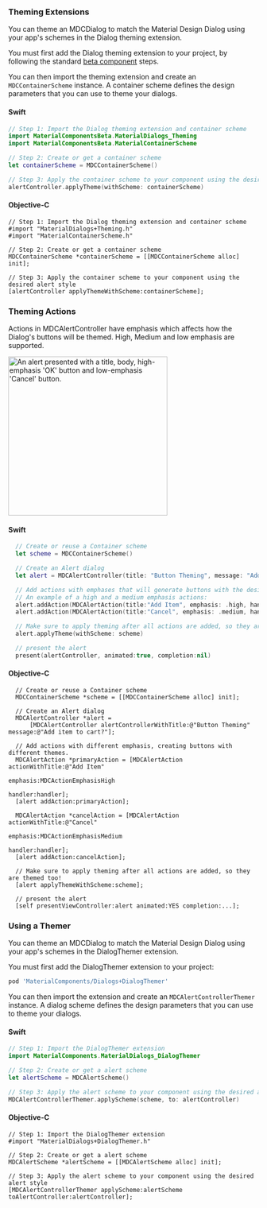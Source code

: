 ### Theming Extensions

You can theme an MDCDialog to match the Material Design Dialog using your app's schemes in the Dialog theming
extension.

You must first add the Dialog theming extension to your project, by following the standard 
[beta component](../../../../contributing/beta_components.md) steps.

You can then import the theming extension and create an `MDCContainerScheme` instance. A container scheme 
defines the design parameters that you can use to theme your dialogs.

<!--<div class="material-code-render" markdown="1">-->
#### Swift
```swift
// Step 1: Import the Dialog theming extension and container scheme
import MaterialComponentsBeta.MaterialDialogs_Theming
import MaterialComponentsBeta.MaterialContainerScheme

// Step 2: Create or get a container scheme
let containerScheme = MDCContainerScheme()

// Step 3: Apply the container scheme to your component using the desired alert style
alertController.applyTheme(withScheme: containerScheme)
```

#### Objective-C

```objc
// Step 1: Import the Dialog theming extension and container scheme
#import "MaterialDialogs+Theming.h"
#import "MaterialContainerScheme.h"

// Step 2: Create or get a container scheme
MDCContainerScheme *containerScheme = [[MDCContainerScheme alloc] init];

// Step 3: Apply the container scheme to your component using the desired alert style
[alertController applyThemeWithScheme:containerScheme];
```
<!--</div>-->

### Theming Actions

Actions in MDCAlertController have emphasis which affects how the Dialog's buttons will be themed.
High, Medium and low emphasis are supported.

<div class="article__asset article__asset--screenshot">
  <img src="docs/assets/dialogButtons.png" alt="An alert presented with a title, body, high-emphasis 'OK' button and low-emphasis 'Cancel' button." width="320">
</div>

<!--<div class="material-code-render" markdown="1">-->
#### Swift
```swift
  // Create or reuse a Container scheme
  let scheme = MDCContainerScheme()

  // Create an Alert dialog
  let alert = MDCAlertController(title: "Button Theming", message: "Add item to cart?")

  // Add actions with emphases that will generate buttons with the desired appearance. 
  // An example of a high and a medium emphasis actions:
  alert.addAction(MDCAlertAction(title:"Add Item", emphasis: .high, handler: handler))
  alert.addAction(MDCAlertAction(title:"Cancel", emphasis: .medium, handler: handler))

  // Make sure to apply theming after all actions are added, so they are themed too!
  alert.applyTheme(withScheme: scheme)

  // present the alert
  present(alertController, animated:true, completion:nil)
```

#### Objective-C

```objc
  // Create or reuse a Container scheme
  MDCContainerScheme *scheme = [[MDCContainerScheme alloc] init];

  // Create an Alert dialog
  MDCAlertController *alert = 
      [MDCAlertController alertControllerWithTitle:@"Button Theming" message:@"Add item to cart?"];

  // Add actions with different emphasis, creating buttons with different themes.
  MDCAlertAction *primaryAction = [MDCAlertAction actionWithTitle:@"Add Item"
                                                          emphasis:MDCActionEmphasisHigh
                                                           handler:handler];
  [alert addAction:primaryAction];

  MDCAlertAction *cancelAction = [MDCAlertAction actionWithTitle:@"Cancel"
                                                         emphasis:MDCActionEmphasisMedium
                                                          handler:handler];
  [alert addAction:cancelAction];

  // Make sure to apply theming after all actions are added, so they are themed too!
  [alert applyThemeWithScheme:scheme];

  // present the alert
  [self presentViewController:alert animated:YES completion:...];
```
<!--</div>-->

### Using a Themer

You can theme an MDCDialog to match the Material Design Dialog using your app's schemes in the DialogThemer
extension.

You must first add the DialogThemer extension to your project:

```bash
pod 'MaterialComponents/Dialogs+DialogThemer'
```

You can then import the extension and create an `MDCAlertControllerThemer` instance. A dialog scheme defines
the design parameters that you can use to theme your dialogs.

<!--<div class="material-code-render" markdown="1">-->
#### Swift
```swift
// Step 1: Import the DialogThemer extension
import MaterialComponents.MaterialDialogs_DialogThemer

// Step 2: Create or get a alert scheme
let alertScheme = MDCAlertScheme()

// Step 3: Apply the alert scheme to your component using the desired alert style
MDCAlertControllerThemer.applyScheme(scheme, to: alertController)
```

#### Objective-C

```objc
// Step 1: Import the DialogThemer extension
#import "MaterialDialogs+DialogThemer.h"

// Step 2: Create or get a alert scheme
MDCAlertScheme *alertScheme = [[MDCAlertScheme alloc] init];

// Step 3: Apply the alert scheme to your component using the desired alert style
[MDCAlertControllerThemer applyScheme:alertScheme toAlertController:alertController];
```
<!--</div>-->
